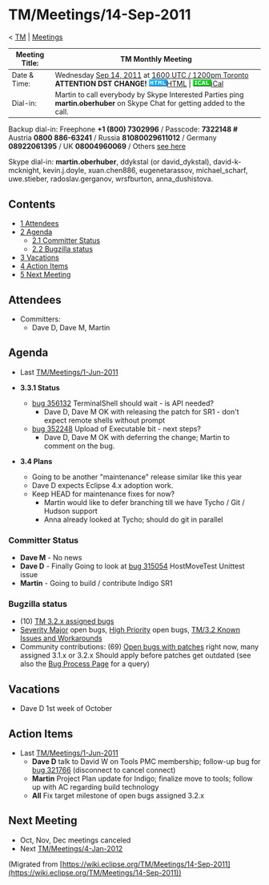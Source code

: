 

TM/Meetings/14-Sep-2011
=======================

< [TM](/TM "TM")‎ | [Meetings](/TM/Meetings "TM/Meetings")

| Meeting Title: | **TM Monthly Meeting** |
| --- | --- |
| Date & Time: | Wednesday [Sep 14, 2011](/index.php?title=Sep_14,_2011&action=edit&redlink=1 "Sep 14, 2011 (page does not exist)") at [1600 UTC / 1200pm Toronto](http://www.timeanddate.com/worldclock/fixedtime.html?month=9&day=14&year=2011&hour=16&min=00&sec=0&p1=0) **ATTENTION DST CHANGE!**   ![Html.gif](./images/Html.gif)[HTML](http://www.google.com/calendar/embed?src=vn70im36r00qeusu8nme50cils@group.calendar.google.com&ctz=Canada/Toronto) \| ![Ical.gif](./images/Ical.gif)[iCal](http://www.google.com/calendar/ical/vn70im36r00qeusu8nme50cils@group.calendar.google.com/public/basic.ics) |
| Dial-in: | Martin to call everybody by Skype   Interested Parties ping **martin.oberhuber** on Skype Chat for getting added to the call. |

Backup dial-in: Freephone **+1 (800) 7302996** / Passcode: **7322148 #**  
Austria **0800 886-63241** / Russia **81080029611012** / Germany **08922061395** / UK **08004960069** / Others [see here](https://conf.cfer.com/?comp_id=18374&sp_id=154&ac=7322148&an=080088663241%20&login=true&startview=gos)

Skype dial-in: **martin.oberhuber**, ddykstal (or david\_dykstal), david-k-mcknight, kevin.j.doyle, xuan.chen886, eugenetarassov, michael\_scharf, uwe.stieber, radoslav.gerganov, wrsfburton, anna_dushistova.  

Contents
--------

*   [1 Attendees](#Attendees)
*   [2 Agenda](#Agenda)
    *   [2.1 Committer Status](#Committer-Status)
    *   [2.2 Bugzilla status](#Bugzilla-status)
*   [3 Vacations](#Vacations)
*   [4 Action Items](#Action-Items)
*   [5 Next Meeting](#Next-Meeting)

Attendees
---------

*   Committers:
    *   Dave D, Dave M, Martin

  

Agenda
------

*   Last [TM/Meetings/1-Jun-2011](/TM/Meetings/1-Jun-2011 "TM/Meetings/1-Jun-2011")
*   **3.3.1 Status**
    *   [bug 356132](https://bugs.eclipse.org/bugs/show_bug.cgi?id=356132) TerminalShell should wait - is API needed?
        *   Dave D, Dave M OK with releasing the patch for SR1 - don't expect remote shells without prompt
    *   [bug 352248](https://bugs.eclipse.org/bugs/show_bug.cgi?id=352248) Upload of Executable bit - next steps?
        *   Dave D, Dave M OK with deferring the change; Martin to comment on the bug.

*   **3.4 Plans**
    *   Going to be another "maintenance" release similar like this year
    *   Dave D expects Eclipse 4.x adoption work.
    *   Keep HEAD for maintenance fixes for now?
        *   Martin would like to defer branching till we have Tycho / Git / Hudson support
        *   Anna already looked at Tycho; should do git in parallel

  

### Committer Status

*   **Dave M** \- No news
*   **Dave D** \- Finally Going to look at [bug 315054](https://bugs.eclipse.org/bugs/show_bug.cgi?id=315054) HostMoveTest Unittest issue
*   **Martin** \- Going to build / contribute Indigo SR1

### Bugzilla status

*   (10) [TM 3.2.x assigned bugs](https://bugs.eclipse.org/bugs/buglist.cgi?field0-0-0=target_milestone;query_format=advanced;bug_status=UNCONFIRMED;bug_status=NEW;bug_status=ASSIGNED;bug_status=REOPENED;type0-0-0=substring;value0-0-0=3.2;product=Target%20Management)
*   [Severity Major](https://bugs.eclipse.org/bugs/buglist.cgi?query_format=advanced&product=Target+Management&bug_status=UNCONFIRMED&bug_status=NEW&bug_status=ASSIGNED&bug_status=REOPENED&bug_severity=blocker&bug_severity=critical&bug_severity=major&cmdtype=doit) open bugs, [High Priority](https://bugs.eclipse.org/bugs/buglist.cgi?query_format=advanced&product=Target+Management&bug_status=UNCONFIRMED&bug_status=NEW&bug_status=ASSIGNED&bug_status=REOPENED&cmdtype=doit&field0-0-0=priority&type0-0-0=regexp&value0-0-0=P%5B12%5D&field0-0-1=bug_severity&type0-0-1=regexp&value0-0-1=blocker%7Ccritical%7Cmajor) open bugs, [TM/3.2 Known Issues and Workarounds](/TM/3.2_Known_Issues_and_Workarounds "TM/3.2 Known Issues and Workarounds")
*   Community contributions: (69) [Open bugs with patches](https://bugs.eclipse.org/bugs/buglist.cgi?query_format=advanced&product=Target+Management&bug_status=UNCONFIRMED&bug_status=NEW&bug_status=ASSIGNED&bug_status=REOPENED&cmdtype=doit&field0-0-0=attachments.ispatch&type0-0-0=equals&value0-0-0=1) right now, many assigned 3.1.x or 3.2.x Should apply before patches get outdated (see also the [Bug Process Page](https://www.eclipse.org/dsdp/tm/development/bug_process.php) for a query)

  

Vacations
---------

*   Dave D 1st week of October

  

Action Items
------------

*   Last [TM/Meetings/1-Jun-2011](/TM/Meetings/1-Jun-2011 "TM/Meetings/1-Jun-2011")
    *   **Dave D** talk to David W on Tools PMC membership; follow-up bug for [bug 321766](https://bugs.eclipse.org/bugs/show_bug.cgi?id=321766) (disconnect to cancel connect)
    *   **Martin** Project Plan update for Indigo; finalize move to tools; follow up with AC regarding build technology
    *   **All** Fix target milestone of open bugs assigned 3.2.x

  

Next Meeting
------------

*   Oct, Nov, Dec meetings canceled
*   Next [TM/Meetings/4-Jan-2012](/TM/Meetings/4-Jan-2012 "TM/Meetings/4-Jan-2012")


(Migrated from [https://wiki.eclipse.org/TM/Meetings/14-Sep-2011](https://wiki.eclipse.org/TM/Meetings/14-Sep-2011))